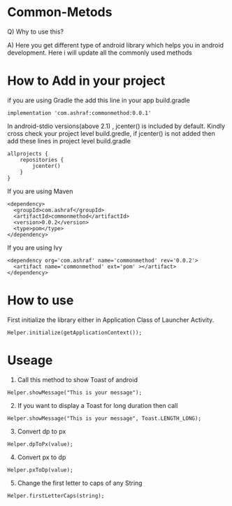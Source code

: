 # Common-Metods

Q) Why to use this?

A) Here you get different type of android library which helps you in android development. Here i will update all the commonly used methods


# How to Add in your project
if you are using Gradle the add this line in your app build.gradle

```
implementation 'com.ashraf:commonmethod:0.0.1'
```

In android-stdio versions(above 2.1) , jcenter() is included by default.
Kindly cross check your project level build.gredle, if jcenter() is not added then add these lines in project level build.gradle

```
allprojects {
    repositories {
        jcenter()
    }
}
```

If you are using Maven

```
<dependency>
  <groupId>com.ashraf</groupId>
  <artifactId>commonmethod</artifactId>
  <version>0.0.2</version>
  <type>pom</type>
</dependency>
```

If you are using Ivy

```
<dependency org='com.ashraf' name='commonmethod' rev='0.0.2'>
  <artifact name='commonmethod' ext='pom' ></artifact>
</dependency>
```


# How to use

First initialize the library either in Application Class of Launcher Activity.

```
Helper.initialize(getApplicationContext());
```

# Useage

1) Call this method to show Toast of android
```
Helper.showMessage("This is your message");
```

2) If you want to display a Toast for long duration then call

```
Helper.showMessage("This is your message", Toast.LENGTH_LONG);
```

3) Convert dp to px

```
Helper.dpToPx(value);
```

4) Convert px to dp 

```
Helper.pxToDp(value);
```

5) Change the first letter to caps of any String

```
Helper.firstLetterCaps(string);
```
